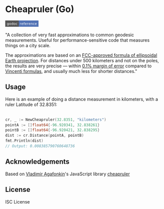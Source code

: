 # Cheapruler (Go)

[![godoc reference](godoc.png)](https://godoc.org/github.com/JamesMilnerUK/cheapruler-go)

"A collection of very fast approximations to common geodesic measurements. Useful for performance-sensitive code that measures things on a city scale.

The approximations are based on an [FCC-approved formula of ellipsoidal Earth projection](https://www.gpo.gov/fdsys/pkg/CFR-2005-title47-vol4/pdf/CFR-2005-title47-vol4-sec73-208.pdf).
For distances under 500 kilometers and not on the poles,
the results are very precise — within [0.1% margin of error](#precision)
compared to [Vincenti formulas](https://en.wikipedia.org/wiki/Vincenty%27s_formulae),
and usually much less for shorter distances."

## Usage

Here  is an example of doing a distance measurement in kilometers, with a ruler Latitude of 32.8351:

```go

cr, _ := NewCheapruler(32.8351, "kilometers")
pointA := []float64{-96.920341, 32.838261}
pointB := []float64{-96.920421, 32.838295}
dist := cr.Distance(pointA, pointB)
fmt.Println(dist)
// Output: 0.008385790760648736

```

## Acknowledgements

Based on [Vladimir Agafonkin](https://github.com/mourner)'s JavaScript library [cheapruler](https://github.com/mapbox/cheap-ruler)

## License 

ISC License